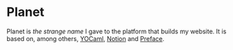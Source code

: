 # Planet

Planet is _the strange name_ I gave to the platform that builds my website. It
is based on, among others, [YOCaml](https://github.com/xhtmlboi/yocaml),
[Notion](https://www.notion.so/product) and
[Preface](https://github.com/xvw/preface/).
